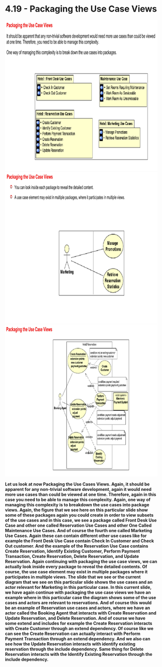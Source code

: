 # 4.19 - Packaging the Use Case Views

<img src="/images/04_19_01.jpg" width="800" height="500">
<img src="/images/04_19_02.jpg" width="800" height="500">
<img src="/images/04_19_03.jpg" width="800" height="500">

**Let us look at now Packaging the Use Cases Views. Again, it should be apparent for any non-trivial software development, again it would need more use cases than could be viewed at one time. Therefore, again in this case you need to be able to manage this complexity. Again, one way of managing this complexity is to breakdown the use cases into package views. Again, the figure that we see here on this particular slide show some of these packages again you could create in order to view subsets of the use cases and in this case, we see a package called Front Desk Use Case and other one called Reservation Use Cases and other One Called Maintenance Use Cases. And of course the fourth one called Marketing Use Cases. Again these can contain different other use cases like for example the Front Desk Use Case contain Check In Customer and Check Out customer. And the example of the Reservation Use Case contains Create Reservation, Identify Existing Customer, Perform Payment Transaction, Create Reservation, Delete Reservation, and Update Reservation. Again continuing with packaging the use case views, we can actually look inside every package to reveal the detailed contents. Of course, the use case element may exist in multiple packages where it participates in multiple views. The slide that we see or the current diagram that we see on this particular slide shows the use cases and an actor relevant for Marketing in this particular case. In this current slide, we have again continue with packaging the use case views we have an example where in this particular case the diagram shows some of the use cases and actors are relevant to reservations. And of course this would be an example of Reservation use cases and actors, where we have an actor called the Booking Agent that interacts with Create Reservation and Update Reservation, and Delete Reservation. And of course we have some extend and includes for example the Create Reservation interacts with Create Customer through an extend dependency. Of course like we can see the Create Reservation can actually interact with Perform Payment Transaction through an extend dependency. And we also can see how the Update Reservation interacts with identify existing reservation through the include dependency. Same thing for Delete Reservation interacts with the Identify Existing Reservation through the include dependency.**